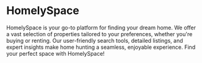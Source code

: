 # HomelySpace
HomelySpace is your go-to platform for finding your dream home. We offer a vast selection of properties tailored to your preferences, whether you're buying or renting. Our user-friendly search tools, detailed listings, and expert insights make home hunting a seamless, enjoyable experience. Find your perfect space with HomelySpace!
